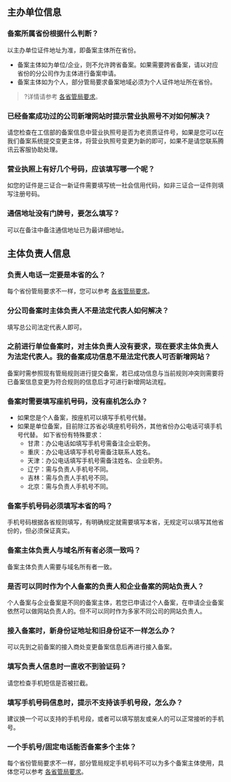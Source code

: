 ## 主办单位信息

### 备案所属省份根据什么判断？

以主办单位证件地址为准，即备案主体所在省份。
- 备案主体如为单位/企业，则不允许跨省备案。如果需要跨省备案，请以对应省份的分公司作为主体进行备案申请。
- 备案主体如为个人，部分管局要求备案地域必须为个人证件地址所在省份。
>?详情请参考 [各省管局要求](https://cloud.tencent.com/document/product/243/3474)。

### 已经备案成功过的公司新增网站时提示营业执照号不对如何解决？

请您检查在工信部的备案信息中营业执照号是否为老资质证件号，如果是您可以在我们备案系统提交变更主体，将营业执照号变更为新的即可，如果不是请您联系腾讯云客服协助处理。 

### 营业执照上有好几个号码，应该填写哪一个呢？

如您的证件是三证合一新证件需要填写统一社会信用代码，如非三证合一证件则填写注册号码。 

### 通信地址没有门牌号，要怎么填写？

可以在备注中备注通信地址已为最详细地址。 


## 主体负责人信息

### 负责人电话一定要是本省的么？

每个省份管局要求不一样，您可以参考 [各省管局要求](https://cloud.tencent.com/document/product/243/3474)。 

### 分公司备案时主体负责人不是法定代表人如何解决？

填写总公司法定代表人即可。 

### 之前进行单位备案时，对主体负责人没有要求，现在要求主体负责人为法定代表人。我的备案成功信息不是法定代表人可否新增网站？

备案时需参照现有管局规则进行提交备案，若已成功信息与当前规则冲突则需要将已备案信息变更为符合规则的信息后才可进行新增网站流程。 

### 备案时需要填写座机号码，没有座机怎么办？

- 如果您是个人备案，按座机可以填写手机号代替。
- 如果是单位备案，目前除江苏省必填座机号码外，其他省份办公电话可填手机号代替。
  如下省份有特殊要求：
  - 甘肃：办公电话如填写手机号需备注企业职务。
  - 重庆：办公电话填写手机号需备注联系人姓名。
  - 天津：办公电话填写手机号需备注姓名、企业职务。
  - 辽宁：需与负责人手机号不同。
  - 吉林：需与负责人手机号不同。
  - 北京：需与负责人手机号不同。

### 备案手机号码必须填写本省的吗？

手机号码根据各省规则填写，有明确规定就需要填写本省，无规定可以填写其他省份的，但必须保证真实。

### 备案主体负责人与域名所有者必须一致吗？

备案主体负责人需要与域名所有者一致。

### 是否可以同时作为个人备案的负责人和企业备案的网站负责人？

个人备案与企业备案是不同的备案主体，若您已申请过个人备案，在申请企业备案依然可以做网站负责人的。但不可以同时作为多家不同公司的网站负责人。

### 接入备案时，新身份证地址和旧身份证不一样怎么办？

可以先到之前备案的接入商处变更备案信息后再进行接入备案。 

### 填写负责人信息时一直收不到验证码？

请您检查手机短信是否被拦截。 

### 填写手机号码信息时，提示不支持该手机号段，怎么办？

建议换一个可以支持的手机号段，或者可以填写朋友或亲人的可以正常接听的手机号。 

### 一个手机号/固定电话能否备案多个主体？

每个省份管局要求不一样，部分管局规定手机号码不可以为多个备案主体使用，具体您可以参考 [各省管局要求](https://cloud.tencent.com/document/product/243/3474)。 
